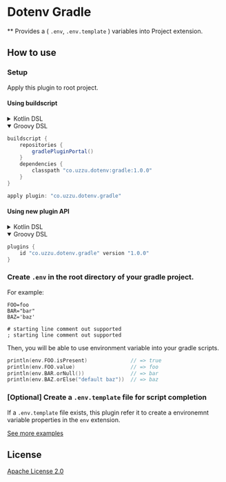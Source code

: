# Dotenv Gradle

** Provides a ( `.env`, `.env.template` ) variables into Project extension.

## How to use

### Setup

Apply this plugin to root project.

#### Using buildscript

<details>
<summary>Kotlin DSL</summary>

```Kotlin
buildscript {
    repositories {
        gradlePluginPortal()
    }
    dependencies {
        classpath("co.uzzu.dotenv:gradle:1.0.0")
    }
}

apply(plugin = "co.uzzu.dotenv.gradle")
```

</details>
<details open>
<summary>Groovy DSL</summary>

```Groovy
buildscript {
    repositories {
        gradlePluginPortal()
    }
    dependencies {
        classpath "co.uzzu.dotenv:gradle:1.0.0"
    }
}

apply plugin: "co.uzzu.dotenv.gradle"
```

</details>


#### Using new plugin API

<details>
<summary>Kotlin DSL</summary>

```Kotlin
plugins {
    id("co.uzzu.dotenv.gradle") version "1.0.0"
}

```

</details>
<details open>
<summary>Groovy DSL</summary>

```Groovy
plugins {
    id "co.uzzu.dotenv.gradle" version "1.0.0"
}
```

</details>

### Create `.env` in the root directory of your gradle project.

For example:

```dosini
FOO=foo
BAR="bar"
BAZ='baz'

# starting line comment out supported
; starting line comment out supported
```

Then, you will be able to use environment variable into your gradle scripts.

```Kotlin
println(env.FOO.isPresent)              // => true
println(env.FOO.value)                  // => foo
println(env.BAR.orNull())               // => bar
println(env.BAZ.orElse("default baz"))  // => baz
```

### [Optional] Create a `.env.template` file for script completion

If a `.env.template` file exists, this plugin refer it to create a environemnt variable properties in the `env` extension.

[See more examples](/examples/basic)

## License

[Apache License 2.0](/LICENSE.txt)

